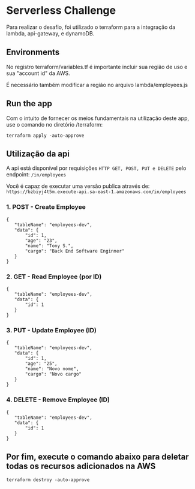 # Serverless Challenge

Para realizar o desafio, foi utilizado o terraform para a integração da lambda, api-gateway, e dynamoDB.

## Environments

No registro terraform/variables.tf  é importante incluir sua região de uso e sua "account id" da AWS.

É necessário também modificar a região no arquivo lambda/employees.js

## Run the app

Com o intuito de fornecer os meios fundamentais na utilização deste app, use o comando no diretório /terraform:

```terraform apply -auto-approve```

## Utilização da api

A api está disponível por requisições `HTTP GET, POST, PUT e DELETE` pelo endpoint: `/in/employees` 

Você é capaz de executar uma versão publica através de: `https://bzbiyj4t5m.execute-api.sa-east-1.amazonaws.com/in/employees`


### 1. POST - Create Employee
 ```
{
    "tableName": "employees-dev",
    "data": {
        "id": 1,
        "age": "23",
        "name": "Tony S.",
        "cargo": "Back End Software Enginner"
    }
}
 ```

 ### 2. GET - Read Employee (por ID)
 ```
{ 
    "tableName": "employees-dev",
    "data": {
        "id": 1
    }
}
 ```

 ### 3. PUT - Update Employee (ID)
 ```
{
    "tableName": "employees-dev",
    "data": {
        "id": 1,
        "age": "25",
        "name": "Novo nome",
        "cargo": "Novo cargo"
    }
}
 ```

### 4. DELETE - Remove Employee (ID)
 ```
{
    "tableName": "employees-dev",
    "data": {
        "id": 1
    }
}
 ```
## Por fim, execute o comando abaixo para deletar todas os recursos adicionados na AWS

``` terraform destroy -auto-approve ```